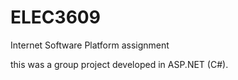 # ELEC3609
Internet Software Platform assignment

this was a group project developed in ASP.NET (C#).
